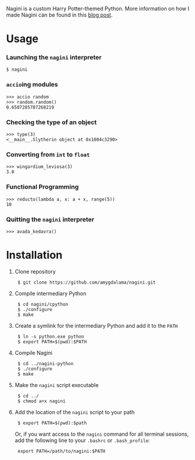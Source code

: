 Nagini is a custom Harry Potter-themed Python. More information on how I made Nagini can be found in this [blog post](http://mathamy.com/import-accio-bootstrapping-python-grammar.html).


# Usage

### Launching the `nagini` interpreter

    $ nagini

### `accio`ing modules

    >>> accio random
    >>> random.random()
    0.6507285787268219

### Checking the type of an object

    >>> type(3)
    <__main__.Slytherin object at 0x1004c3290>

### Converting from `int` to `float`

    >>> wingardium_leviosa(3)
    3.0

### Functional Programming

    >>> reducto(lambda a, x: a + x, range(5))
    10

### Quitting the `nagini` interpreter

    >>> avada_kedavra()


# Installation

1. Clone repository

        $ git clone https://github.com/amygdalama/nagini.git

2. Compile intermediary Python

        $ cd nagini/cpython
        $ ./configure
        $ make

3. Create a symlink for the intermediary Python and add it to the `PATH`

        $ ln -s python.exe python
        $ export PATH=$(pwd):$PATH

4. Compile Nagini

        $ cd ../nagini-python
        $ ./configure
        $ make

5. Make the `nagini` script executable

        $ cd ../
        $ chmod a+x nagini

6. Add the location of the `nagini` script to your path

        $ export PATH=$(pwd):$path

    Or, if you want access to the `nagini` command for all terminal sessions, add the following line to your `.bashrc` or `.bash_profile`:

        export PATH=/path/to/nagini:$PATH
